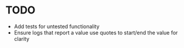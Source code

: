 # TODO

-   Add tests for untested functionality
-   Ensure logs that report a value use quotes to start/end the value for clarity